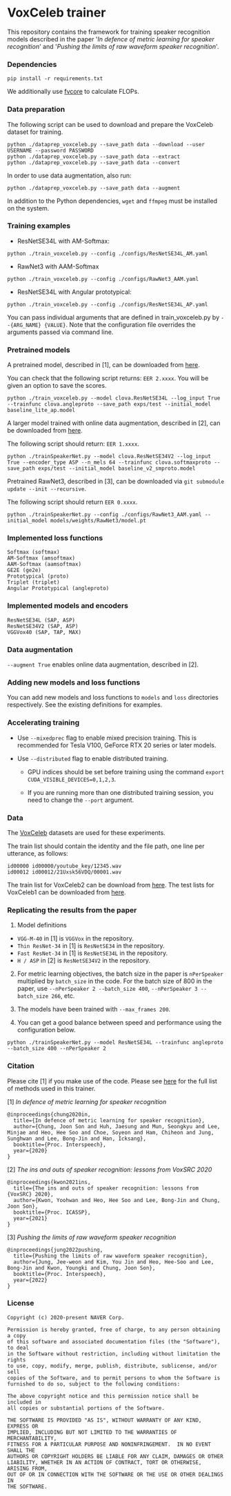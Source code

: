 # VoxCeleb trainer

This repository contains the framework for training speaker recognition models described in the paper '_In defence of metric learning for speaker recognition_' and '_Pushing the limits of raw waveform speaker recognition_'.

### Dependencies
```
pip install -r requirements.txt
```
We additionally use [fvcore](https://github.com/facebookresearch/fvcore) to calculate FLOPs.
### Data preparation

The following script can be used to download and prepare the VoxCeleb dataset for training.

```
python ./dataprep_voxceleb.py --save_path data --download --user USERNAME --password PASSWORD 
python ./dataprep_voxceleb.py --save_path data --extract
python ./dataprep_voxceleb.py --save_path data --convert
```
In order to use data augmentation, also run:

```
python ./dataprep_voxceleb.py --save_path data --augment
```

In addition to the Python dependencies, `wget` and `ffmpeg` must be installed on the system.

### Training examples

- ResNetSE34L with AM-Softmax:
```
python ./train_voxceleb.py --config ./configs/ResNetSE34L_AM.yaml
```

- RawNet3 with AAM-Softmax
```
python ./train_voxceleb.py --config ./configs/RawNet3_AAM.yaml
```

- ResNetSE34L with Angular prototypical:
```
python ./train_voxceleb.py --config ./configs/ResNetSE34L_AP.yaml
```

You can pass individual arguments that are defined in train_voxceleb.py by `--{ARG_NAME} {VALUE}`.
Note that the configuration file overrides the arguments passed via command line.

### Pretrained models

A pretrained model, described in [1], can be downloaded from [here](http://www.robots.ox.ac.uk/~joon/data/baseline_lite_ap.model).

You can check that the following script returns: `EER 2.xxxx`. You will be given an option to save the scores.

```
python ./train_voxceleb.py --model clova.ResNetSE34L --log_input True --trainfunc clova.angleproto --save_path exps/test --initial_model baseline_lite_ap.model
```

A larger model trained with online data augmentation, described in [2], can be downloaded from [here](http://www.robots.ox.ac.uk/~joon/data/baseline_v2_smproto.model). 

The following script should return: `EER 1.xxxx`.

```
python ./trainSpeakerNet.py --model clova.ResNetSE34V2 --log_input True --encoder_type ASP --n_mels 64 --trainfunc clova.softmaxproto --save_path exps/test --initial_model baseline_v2_smproto.model
```

Pretrained RawNet3, described in [3], can be downloaded via `git submodule update --init --recursive`.

The following script should return `EER 0.xxxx`.

```
python ./trainSpeakerNet.py --config ./configs/RawNet3_AAM.yaml --initial_model models/weights/RawNet3/model.pt
```



### Implemented loss functions
```
Softmax (softmax)
AM-Softmax (amsoftmax)
AAM-Softmax (aamsoftmax)
GE2E (ge2e)
Prototypical (proto)
Triplet (triplet)
Angular Prototypical (angleproto)
```

### Implemented models and encoders
```
ResNetSE34L (SAP, ASP)
ResNetSE34V2 (SAP, ASP)
VGGVox40 (SAP, TAP, MAX)
```

### Data augmentation

`--augment True` enables online data augmentation, described in [2].

### Adding new models and loss functions

You can add new models and loss functions to `models` and `loss` directories respectively. See the existing definitions for examples.

### Accelerating training

- Use `--mixedprec` flag to enable mixed precision training. This is recommended for Tesla V100, GeForce RTX 20 series or later models.

- Use `--distributed` flag to enable distributed training.

  - GPU indices should be set before training using the command `export CUDA_VISIBLE_DEVICES=0,1,2,3`.

  - If you are running more than one distributed training session, you need to change the `--port` argument.

### Data

The [VoxCeleb](http://www.robots.ox.ac.uk/~vgg/data/voxceleb/) datasets are used for these experiments.

The train list should contain the identity and the file path, one line per utterance, as follows:
```
id00000 id00000/youtube_key/12345.wav
id00012 id00012/21Uxsk56VDQ/00001.wav
```

The train list for VoxCeleb2 can be download from [here](http://www.robots.ox.ac.uk/~vgg/data/voxceleb/meta/train_list.txt). The
test lists for VoxCeleb1 can be downloaded from [here](https://mm.kaist.ac.kr/datasets/voxceleb/index.html#testlist). 

### Replicating the results from the paper

1. Model definitions
  - `VGG-M-40` in [1] is `VGGVox` in the repository.
  - `Thin ResNet-34` in [1] is `ResNetSE34` in the repository.
  - `Fast ResNet-34` in [1] is `ResNetSE34L` in the repository.
  - `H / ASP` in [2] is `ResNetSE34V2` in the repository.

2. For metric learning objectives, the batch size in the paper is `nPerSpeaker` multiplied by `batch_size` in the code. For the batch size of 800 in the paper, use `--nPerSpeaker 2 --batch_size 400`, `--nPerSpeaker 3 --batch_size 266`, etc.

3. The models have been trained with `--max_frames 200`.

4. You can get a good balance between speed and performance using the configuration below.

```
python ./trainSpeakerNet.py --model ResNetSE34L --trainfunc angleproto --batch_size 400 --nPerSpeaker 2 
```

### Citation

Please cite [1] if you make use of the code. Please see [here](References.md) for the full list of methods used in this trainer.

[1] _In defence of metric learning for speaker recognition_
```
@inproceedings{chung2020in,
  title={In defence of metric learning for speaker recognition},
  author={Chung, Joon Son and Huh, Jaesung and Mun, Seongkyu and Lee, Minjae and Heo, Hee Soo and Choe, Soyeon and Ham, Chiheon and Jung, Sunghwan and Lee, Bong-Jin and Han, Icksang},
  booktitle={Proc. Interspeech},
  year={2020}
}
```

[2] _The ins and outs of speaker recognition: lessons from VoxSRC 2020_
```
@inproceedings{kwon2021ins,
  title={The ins and outs of speaker recognition: lessons from {VoxSRC} 2020},
  author={Kwon, Yoohwan and Heo, Hee Soo and Lee, Bong-Jin and Chung, Joon Son},
  booktitle={Proc. ICASSP},
  year={2021}
}
```

[3] _Pushing the limits of raw waveform speaker recognition_
```
@inproceedings{jung2022pushing,
  title={Pushing the limits of raw waveform speaker recognition},
  author={Jung, Jee-weon and Kim, You Jin and Heo, Hee-Soo and Lee, Bong-Jin and Kwon, Youngki and Chung, Joon Son},
  booktitle={Proc. Interspeech},
  year={2022}
}
```

### License
```
Copyright (c) 2020-present NAVER Corp.

Permission is hereby granted, free of charge, to any person obtaining a copy
of this software and associated documentation files (the "Software"), to deal
in the Software without restriction, including without limitation the rights
to use, copy, modify, merge, publish, distribute, sublicense, and/or sell
copies of the Software, and to permit persons to whom the Software is
furnished to do so, subject to the following conditions:

The above copyright notice and this permission notice shall be included in
all copies or substantial portions of the Software.

THE SOFTWARE IS PROVIDED "AS IS", WITHOUT WARRANTY OF ANY KIND, EXPRESS OR
IMPLIED, INCLUDING BUT NOT LIMITED TO THE WARRANTIES OF MERCHANTABILITY,
FITNESS FOR A PARTICULAR PURPOSE AND NONINFRINGEMENT.  IN NO EVENT SHALL THE
AUTHORS OR COPYRIGHT HOLDERS BE LIABLE FOR ANY CLAIM, DAMAGES OR OTHER
LIABILITY, WHETHER IN AN ACTION OF CONTRACT, TORT OR OTHERWISE, ARISING FROM,
OUT OF OR IN CONNECTION WITH THE SOFTWARE OR THE USE OR OTHER DEALINGS IN
THE SOFTWARE.
```
